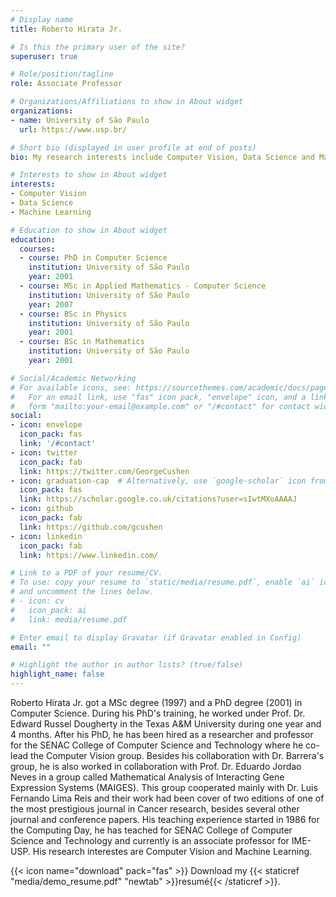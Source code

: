 ```yaml
---
# Display name
title: Roberto Hirata Jr.

# Is this the primary user of the site?
superuser: true

# Role/position/tagline
role: Associate Professor 

# Organizations/Affiliations to show in About widget
organizations:
- name: University of São Paulo
  url: https://www.usp.br/

# Short bio (displayed in user profile at end of posts)
bio: My research interests include Computer Vision, Data Science and Machine Learning.

# Interests to show in About widget
interests:
- Computer Vision
- Data Science
- Machine Learning

# Education to show in About widget
education:
  courses:
  - course: PhD in Computer Science
    institution: University of São Paulo
    year: 2001
  - course: MSc in Applied Mathematics - Computer Science
    institution: University of São Paulo
    year: 2007
  - course: BSc in Physics
    institution: University of São Paulo
    year: 2001
  - course: BSc in Mathematics
    institution: University of São Paulo
    year: 2001 

# Social/Academic Networking
# For available icons, see: https://sourcethemes.com/academic/docs/page-builder/#icons
#   For an email link, use "fas" icon pack, "envelope" icon, and a link in the
#   form "mailto:your-email@example.com" or "/#contact" for contact widget.
social:
- icon: envelope
  icon_pack: fas
  link: '/#contact'
- icon: twitter
  icon_pack: fab
  link: https://twitter.com/GeorgeCushen
- icon: graduation-cap  # Alternatively, use `google-scholar` icon from `ai` icon pack
  icon_pack: fas
  link: https://scholar.google.co.uk/citations?user=sIwtMXoAAAAJ
- icon: github
  icon_pack: fab
  link: https://github.com/gcushen
- icon: linkedin
  icon_pack: fab
  link: https://www.linkedin.com/

# Link to a PDF of your resume/CV.
# To use: copy your resume to `static/media/resume.pdf`, enable `ai` icons in `params.toml`, 
# and uncomment the lines below.
# - icon: cv
#   icon_pack: ai
#   link: media/resume.pdf

# Enter email to display Gravatar (if Gravatar enabled in Config)
email: ""

# Highlight the author in author lists? (true/false)
highlight_name: false
---
```


Roberto Hirata Jr. got a MSc degree (1997) and a PhD degree (2001) in Computer Science. During his PhD's training, he worked under Prof. Dr. Edward Russel Dougherty in the Texas A&M University during one year and 4 months. After his PhD, he has been hired as a researcher and professor for the SENAC College of Computer Science and Technology where he co-lead the Computer Vision group. Besides his collaboration with Dr. Barrera's group, he is also worked in collaboration with Prof. Dr. Eduardo Jordao Neves in a group called Mathematical Analysis of Interacting Gene Expression Systems (MAIGES). This group cooperated mainly with Dr. Luis Fernando Lima Reis and their work had been cover of two editions of one of the most prestigious journal in Cancer research, besides several other journal and conference papers. His teaching experience started in 1986 for the Computing Day, he has teached for SENAC College of Computer Science and Technology and currently is an associate professor for IME-USP. His research interestes are Computer Vision and  Machine Learning.
 

{{< icon name="download" pack="fas" >}} Download my {{< staticref "media/demo_resume.pdf" "newtab" >}}resumé{{< /staticref >}}.
